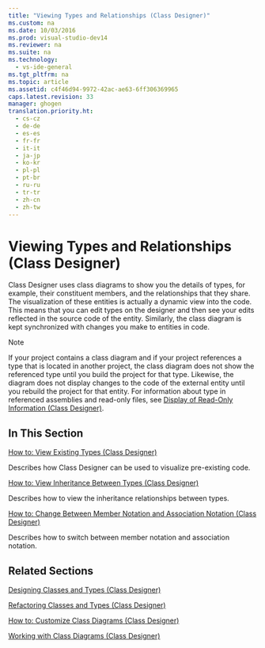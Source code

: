 ```yaml
---
title: "Viewing Types and Relationships (Class Designer)"
ms.custom: na
ms.date: 10/03/2016
ms.prod: visual-studio-dev14
ms.reviewer: na
ms.suite: na
ms.technology: 
  - vs-ide-general
ms.tgt_pltfrm: na
ms.topic: article
ms.assetid: c4f46d94-9972-42ac-ae63-6ff306369965
caps.latest.revision: 33
manager: ghogen
translation.priority.ht: 
  - cs-cz
  - de-de
  - es-es
  - fr-fr
  - it-it
  - ja-jp
  - ko-kr
  - pl-pl
  - pt-br
  - ru-ru
  - tr-tr
  - zh-cn
  - zh-tw
---
```

# Viewing Types and Relationships (Class Designer)
Class Designer uses class diagrams to show you the details of types, for example, their constituent members, and the relationships that they share. The visualization of these entities is actually a dynamic view into the code. This means that you can edit types on the designer and then see your edits reflected in the source code of the entity. Similarly, the class diagram is kept synchronized with changes you make to entities in code.  
  
> [!NOTE]
>  If your project contains a class diagram and if your project references a type that is located in another project, the class diagram does not show the referenced type until you build the project for that type. Likewise, the diagram does not display changes to the code of the external entity until you rebuild the project for that entity. For information about type in referenced assemblies and read-only files, see [Display of Read-Only Information (Class Designer)](assetId:///33e2d3a9-1668-4d10-ae56-fa09b3156e0a).  
  
## In This Section  
 [How to: View Existing Types (Class Designer)](../VS_IDE/How-to--View-Existing-Types--Class-Designer-.md)  
  
 Describes how Class Designer can be used to visualize pre-existing code.  
  
 [How to: View Inheritance Between Types (Class Designer)](../VS_IDE/How-to--View-Inheritance-Between-Types--Class-Designer-.md)  
  
 Describes how to view the inheritance relationships between types.  
  
 [How to: Change Between Member Notation and Association Notation (Class Designer)](../VS_IDE/How-to--Change-Between-Member-Notation-and-Association-Notation--Class-Designer-.md)  
  
 Describes how to switch between member notation and association notation.  
  
## Related Sections  
 [Designing Classes and Types (Class Designer)](../VS_IDE/Designing-Classes-and-Types--Class-Designer-.md)  
  
 [Refactoring Classes and Types (Class Designer)](../VS_IDE/Refactoring-Classes-and-Types--Class-Designer-.md)  
  
 [How to: Customize Class Diagrams (Class Designer)](../VS_IDE/How-to--Customize-Class-Diagrams--Class-Designer-.md)  
  
 [Working with Class Diagrams (Class Designer)](../VS_IDE/Working-with-Class-Diagrams--Class-Designer-.md)